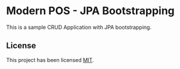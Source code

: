 # Modern POS - JPA Bootstrapping
This is a sample CRUD Application with JPA bootstrapping.


## License
This project has been licensed [MIT](License).
